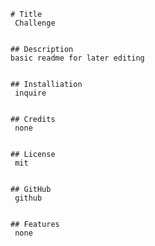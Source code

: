 

    # Title
     Challenge


    ## Description
    basic readme for later editing


    ## Installiation
     inquire


    ## Credits
     none
    

    ## License
     mit


    ## GitHub
     github


    ## Features
     none

  
  